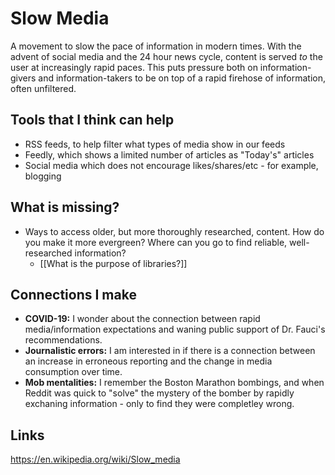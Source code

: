 # Slow Media
A movement to slow the pace of information in modern times. With the advent of social media and the 24 hour news cycle, content is served *to* the user at increasingly rapid paces. This puts pressure both on information-givers and information-takers to be on top of a rapid firehose of information, often unfiltered.

## Tools that I think can help
- RSS feeds, to help filter what types of media show in our feeds
- Feedly, which shows a limited number of articles as "Today's" articles
- Social media which does not encourage likes/shares/etc - for example, blogging

## What is missing?
- Ways to access older, but more thoroughly researched, content. How do you make it more evergreen? Where can you go to find reliable, well-researched information?
	- [[What is the purpose of libraries?]]

## Connections I make
- **COVID-19:** I wonder about the connection between rapid media/information expectations and waning public support of Dr. Fauci's recommendations.
- **Journalistic errors:** I am interested in if there is a connection between an increase in erroneous reporting and the change in media consumption over time.
- **Mob mentalities:** I remember the Boston Marathon bombings, and when Reddit was quick to "solve" the mystery of the bomber by rapidly exchaning information - only to find they were completley wrong.

## Links
https://en.wikipedia.org/wiki/Slow_media